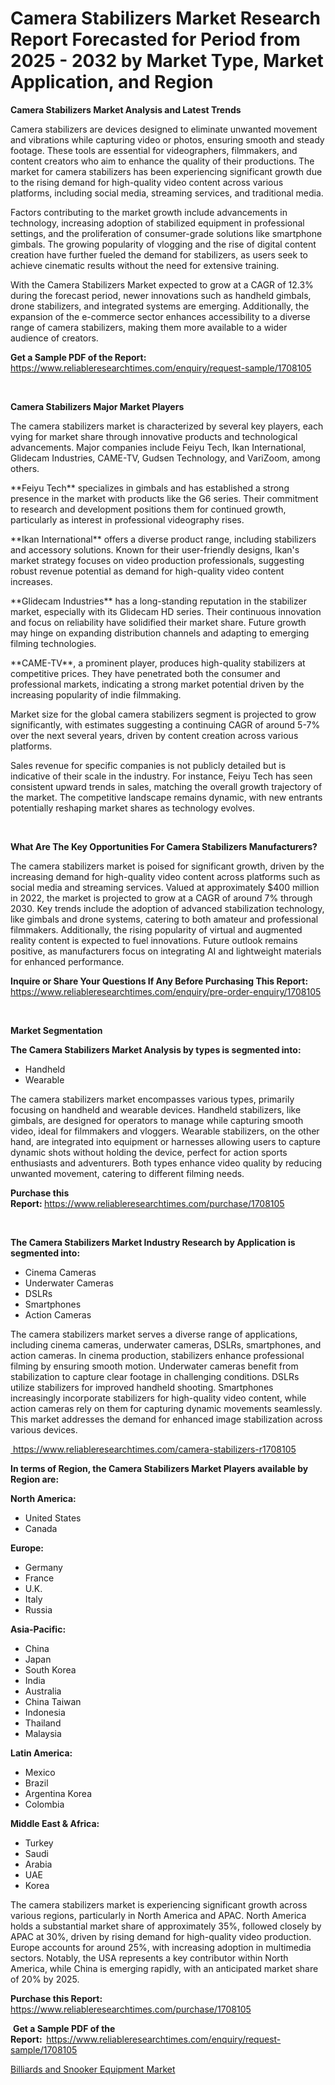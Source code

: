 <p><h1>Camera Stabilizers Market Research Report Forecasted for Period from 2025 -  2032 by Market Type, Market Application, and Region</h1></p><p><strong>Camera Stabilizers Market Analysis and Latest Trends</strong></p>
<p><p>Camera stabilizers are devices designed to eliminate unwanted movement and vibrations while capturing video or photos, ensuring smooth and steady footage. These tools are essential for videographers, filmmakers, and content creators who aim to enhance the quality of their productions. The market for camera stabilizers has been experiencing significant growth due to the rising demand for high-quality video content across various platforms, including social media, streaming services, and traditional media.</p><p>Factors contributing to the market growth include advancements in technology, increasing adoption of stabilized equipment in professional settings, and the proliferation of consumer-grade solutions like smartphone gimbals. The growing popularity of vlogging and the rise of digital content creation have further fueled the demand for stabilizers, as users seek to achieve cinematic results without the need for extensive training.</p><p>With the Camera Stabilizers Market expected to grow at a CAGR of 12.3% during the forecast period, newer innovations such as handheld gimbals, drone stabilizers, and integrated systems are emerging. Additionally, the expansion of the e-commerce sector enhances accessibility to a diverse range of camera stabilizers, making them more available to a wider audience of creators.</p></p>
<p><strong>Get a Sample PDF of the Report:&nbsp;</strong> <a href="https://www.reliableresearchtimes.com/enquiry/request-sample/1708105?utm_campaign=1940&utm_medium=2&utm_source=Github&utm_content=ia&utm_term=08022025&utm_id=camera-stabilizers">https://www.reliableresearchtimes.com/enquiry/request-sample/1708105</a></p>
<p>&nbsp;</p>
<p><strong>Camera Stabilizers Major Market Players</strong></p>
<p><p>The camera stabilizers market is characterized by several key players, each vying for market share through innovative products and technological advancements. Major companies include Feiyu Tech, Ikan International, Glidecam Industries, CAME-TV, Gudsen Technology, and VariZoom, among others.</p><p>**Feiyu Tech** specializes in gimbals and has established a strong presence in the market with products like the G6 series. Their commitment to research and development positions them for continued growth, particularly as interest in professional videography rises.</p><p>**Ikan International** offers a diverse product range, including stabilizers and accessory solutions. Known for their user-friendly designs, Ikan's market strategy focuses on video production professionals, suggesting robust revenue potential as demand for high-quality video content increases.</p><p>**Glidecam Industries** has a long-standing reputation in the stabilizer market, especially with its Glidecam HD series. Their continuous innovation and focus on reliability have solidified their market share. Future growth may hinge on expanding distribution channels and adapting to emerging filming technologies.</p><p>**CAME-TV**, a prominent player, produces high-quality stabilizers at competitive prices. They have penetrated both the consumer and professional markets, indicating a strong market potential driven by the increasing popularity of indie filmmaking.</p><p>Market size for the global camera stabilizers segment is projected to grow significantly, with estimates suggesting a continuing CAGR of around 5-7% over the next several years, driven by content creation across various platforms.</p><p>Sales revenue for specific companies is not publicly detailed but is indicative of their scale in the industry. For instance, Feiyu Tech has seen consistent upward trends in sales, matching the overall growth trajectory of the market. The competitive landscape remains dynamic, with new entrants potentially reshaping market shares as technology evolves.</p></p>
<p>&nbsp;</p>
<p><strong>What Are The Key Opportunities For Camera Stabilizers Manufacturers?</strong></p>
<p><p>The camera stabilizers market is poised for significant growth, driven by the increasing demand for high-quality video content across platforms such as social media and streaming services. Valued at approximately $400 million in 2022, the market is projected to grow at a CAGR of around 7% through 2030. Key trends include the adoption of advanced stabilization technology, like gimbals and drone systems, catering to both amateur and professional filmmakers. Additionally, the rising popularity of virtual and augmented reality content is expected to fuel innovations. Future outlook remains positive, as manufacturers focus on integrating AI and lightweight materials for enhanced performance.</p></p>
<p><strong>Inquire or Share Your Questions If Any Before Purchasing This Report:</strong> <a href="https://www.reliableresearchtimes.com/enquiry/pre-order-enquiry/1708105?utm_campaign=1940&utm_medium=2&utm_source=Github&utm_content=ia&utm_term=08022025&utm_id=camera-stabilizers">https://www.reliableresearchtimes.com/enquiry/pre-order-enquiry/1708105</a></p>
<p>&nbsp;</p>
<p><strong>Market Segmentation</strong></p>
<p><strong>The Camera Stabilizers Market Analysis by types is segmented into:</strong></p>
<p><ul><li>Handheld</li><li>Wearable</li></ul></p>
<p><p>The camera stabilizers market encompasses various types, primarily focusing on handheld and wearable devices. Handheld stabilizers, like gimbals, are designed for operators to manage while capturing smooth video, ideal for filmmakers and vloggers. Wearable stabilizers, on the other hand, are integrated into equipment or harnesses allowing users to capture dynamic shots without holding the device, perfect for action sports enthusiasts and adventurers. Both types enhance video quality by reducing unwanted movement, catering to different filming needs.</p></p>
<p><strong>Purchase this Report:&nbsp;</strong><a href="https://www.reliableresearchtimes.com/purchase/1708105?utm_campaign=1940&utm_medium=2&utm_source=Github&utm_content=ia&utm_term=08022025&utm_id=camera-stabilizers">https://www.reliableresearchtimes.com/purchase/1708105</a></p>
<p>&nbsp;</p>
<p><strong>The Camera Stabilizers Market Industry Research by Application is segmented into:</strong></p>
<p><ul><li>Cinema Cameras</li><li>Underwater Cameras</li><li>DSLRs</li><li>Smartphones</li><li>Action Cameras</li></ul></p>
<p><p>The camera stabilizers market serves a diverse range of applications, including cinema cameras, underwater cameras, DSLRs, smartphones, and action cameras. In cinema production, stabilizers enhance professional filming by ensuring smooth motion. Underwater cameras benefit from stabilization to capture clear footage in challenging conditions. DSLRs utilize stabilizers for improved handheld shooting. Smartphones increasingly incorporate stabilizers for high-quality video content, while action cameras rely on them for capturing dynamic movements seamlessly. This market addresses the demand for enhanced image stabilization across various devices.</p></p>
<p><a href="https://www.reliableresearchtimes.com/camera-stabilizers-r1708105?utm_campaign=1940&utm_medium=2&utm_source=Github&utm_content=ia&utm_term=08022025&utm_id=camera-stabilizers">&nbsp;https://www.reliableresearchtimes.com/camera-stabilizers-r1708105</a></p>
<p><strong>In terms of Region, the Camera Stabilizers Market Players available by Region are:</strong></p>
<p>
    <p> <strong> North America: </strong>
        <ul>
            <li>United States</li>
            <li>Canada</li>
        </ul>
        </p> 
    <p> <strong> Europe: </strong>
        <ul>
            <li>Germany</li>
            <li>France</li>
            <li>U.K.</li>
            <li>Italy</li>
            <li>Russia</li>
        </ul>
        </p> 
    <p> <strong> Asia-Pacific: </strong>
        <ul>
            <li>China</li>
            <li>Japan</li>
            <li>South Korea</li>
            <li>India</li>
            <li>Australia</li>
            <li>China Taiwan</li>
            <li>Indonesia</li>
            <li>Thailand</li>
            <li>Malaysia</li>
        </ul>
        </p> 
    <p> <strong> Latin America: </strong>
        <ul>
            <li>Mexico</li>
            <li>Brazil</li>
            <li>Argentina Korea</li>
            <li>Colombia</li>
        </ul>
        </p> 
    <p> <strong> Middle East & Africa: </strong>
        <ul>
            <li>Turkey</li>
            <li>Saudi</li>
            <li>Arabia</li>
            <li>UAE</li>
            <li>Korea</li>
        </ul>
    </p>
    </p>
<p><p>The camera stabilizers market is experiencing significant growth across various regions, particularly in North America and APAC. North America holds a substantial market share of approximately 35%, followed closely by APAC at 30%, driven by rising demand for high-quality video production. Europe accounts for around 25%, with increasing adoption in multimedia sectors. Notably, the USA represents a key contributor within North America, while China is emerging rapidly, with an anticipated market share of 20% by 2025.</p></p>
<p><strong>Purchase this Report: </strong><a href="https://www.reliableresearchtimes.com/purchase/1708105?utm_campaign=1940&utm_medium=2&utm_source=Github&utm_content=ia&utm_term=08022025&utm_id=camera-stabilizers">https://www.reliableresearchtimes.com/purchase/1708105</a></p>
<p>&nbsp;<strong>Get a Sample PDF of the Report:&nbsp;&nbsp;</strong><a href="https://www.reliableresearchtimes.com/enquiry/request-sample/1708105?utm_campaign=1940&utm_medium=2&utm_source=Github&utm_content=ia&utm_term=08022025&utm_id=camera-stabilizers">https://www.reliableresearchtimes.com/enquiry/request-sample/1708105</a></p>
<p><strong></strong></p>
<p><p><a href="https://github.com/hgf64gh/Market-Research-Report-List-1/blob/main/billiards-and-snooker-equipment-market.md?utm_campaign=1940&utm_medium=2&utm_source=Github&utm_content=ia&utm_term=08022025&utm_id=camera-stabilizers">Billiards and Snooker Equipment Market</a></p></p>